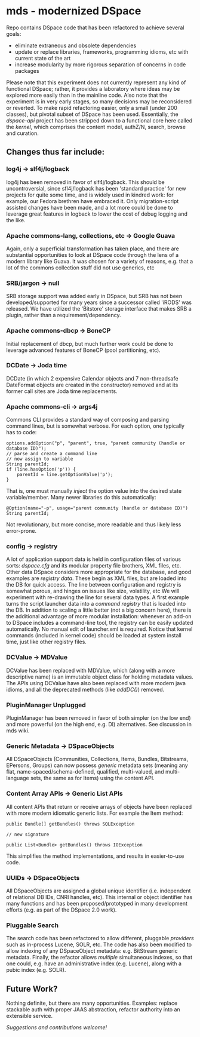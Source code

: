# mds - modernized DSpace #

Repo contains DSpace code that has been refactored to achieve several goals:

* eliminate extraneous and obsolete dependencies
* update or replace libraries, frameworks, programming idioms, etc with current state of the art
* increase modularity by more rigorous separation of concerns in code packages

Please note that this experiment does not currently represent any kind of functional DSpace; rather, it provides a laboratory where ideas may be explored more easily than in the mainline code.
Also note that the experiment is in very early stages, so many decisions may be reconsidered or reverted. To make rapid refactoring easier, only a small (under 200 classes), but pivotal subset of DSpace has been used. Essentially, the _dspace-api_ project has been stripped down to a functional core here called the *kernel*, which comprises the content model, authZ/N, search, browse and curation.

## Changes thus far include: ##

### log4j -> slf4j/logback ###

log4j has been removed in favor of slf4j/logback. This should be uncontroversial, since sfl4j/logback has been 'standard practice' for new projects for quite some time, and is widely used in kindred work: for example, our Fedora brethren have embraced it.
Only migration-script assisted changes have been made, and a lot more could be done to leverage great features in logback to lower the cost of debug logging and the like.

### Apache commons-lang, collections, etc -> Google Guava ###

Again, only a superficial transformation has taken place, and there are substantial opportunities to look at DSpace code through the lens of a modern library like Guava. It was chosen for a variety of reasons, e.g. that a lot of the commons collection stuff did not use generics, etc

### SRB/jargon -> null ###

SRB storage support was added early in DSpace, but SRB has not been developed/supported for many years since a successor called 'iRODS' was released. We have utilized the 'Bitstore' storage interface that makes SRB a plugin, rather than a requirement/dependency.

### Apache commons-dbcp -> BoneCP ###

Initial replacement of dbcp, but much further work could be done to leverage advanced features of BoneCP (pool partitioning, etc).

### DCDate -> Joda time ###

DCDate (in which 2 expensive Calendar objects and 7 non-threadsafe DateFormat objects are created in the constructor) removed and at its former call sites are Joda time replacements.

### Apache commons-cli -> args4j ###

Commons CLI provides a standard way of composing and parsing command lines, but is somewhat verbose. For each option, one typically has to code:

    options.addOption("p", "parent", true, "parent community (handle or database ID)");
    // parse and create a command line
    // now assign to variable
    String parentId;
    if (line.hasOption('p')) {
        parentId = line.getOptionValue('p');
    }

That is, one must manually *inject* the option value into the desired state variable/member. Many newer libraries do this automatically:

    @Option(name="-p", usage="parent community (handle or database ID)")
    String parentId;
    
Not revolutionary, but more concise, more readable and thus likely less error-prone.

### config -> registry

A lot of application support data is held in configuration files of various sorts: _dspace.cfg_ and its modular property file brothers, XML files, etc. Other data DSpace considers more appropriate for the database, and good examples are _registry data_. These begin as XML files, but are loaded into the DB for quick access. The line between configuration and registry is somewhat porous, and hinges on issues like size, volatility, etc
We will experiment with re-drawing the line for several data types. A first example turns the script launcher data into a _command registry_ that is loaded into the DB. In addition to scaling a little better (not a big concern here), there is the additional advantage of more modular installation: whenever an add-on to DSpace includes a command-line tool, the registry can be easily updated automatically. No manual edit of launcher.xml is required.
Notice that kernel commands (included in kernel code) should be loaded at system install time, just like other registry files.

### DCValue -> MDValue ###

DCValue has been replaced with MDValue, which (along with a more descriptive name) is an immutable object class for holding metadata values. The APIs using DCValue have also been replaced with more modern java idioms, and all the deprecated methods (like _addDC()_) removed.

### PluginManager Unplugged ###

PluginManager has been removed in favor of both simpler (on the low end) and more powerful (on the high end, e.g. DI) alternatives. See discussion in mds wiki.

### Generic Metadata -> DSpaceObjects ###

All DSpaceObjects (Communities, Collections, Items, Bundles, Bitstreams, EPersons, Groups) can now possess _generic_ metadata sets (meaning any flat, name-spaced/schema-defined, qualified, multi-valued, and multi-language sets, the same as for Items) using the content API.

### Content Array APIs -> Generic List APIs ###

All content APIs that return or receive arrays of objects have been replaced with more modern idiomatic generic lists. For example the Item method:

    public Bundle[] getBundles() throws SQLException

    // new signature

    public List<Bundle> getBundles() throws IOException

This simplifies the method implementations, and results in easier-to-use code. 

### UUIDs -> DSpaceObjects ###

All DSpaceObjects are assigned a global unique identifier (i.e. independent of relational DB IDs, CNRI handles, etc). This internal or object identifier has many functions and has been proposed/prototyped in many development efforts (e.g. as part of the DSpace 2.0 work).

### Pluggable Search ###

The search code has been refactored to allow different, pluggable _providers_ such as in-process Lucene, SOLR, etc. The code has also been modified to allow indexing of any DSpaceObject metadata: e.g. BitStream generic metadata. Finally, the refactor allows _multiple_ simultaneous indexes, so that one could, e.g. have an administrative index (e.g. Lucene), along with a pubic index (e.g. SOLR).

## Future Work? ##

Nothing definite, but there are many opportunities. Examples: replace stackable auth with proper JAAS abstraction, refactor authority into an extensible service.

_Suggestions and contributions welcome!_
